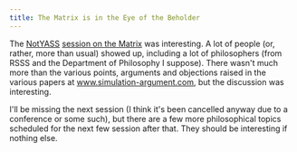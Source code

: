 ```yaml
---
title: The Matrix is in the Eye of the Beholder
---
```

The <a href="http://users.rsise.anu.edu.au/%7Ejon/NotYASS.html">NotYASS</a> <a href="http://users.rsise.anu.edu.au/%7Ejon/NotYASS7.html">session on the Matrix</a> was interesting. A lot of people (or, rather, more than usual) showed up, including a lot of philosophers (from RSSS and the Department of Philosophy I suppose). There wasn't much more than the various points, arguments and objections raised in the various papers at <a href="http://www.simulation-argument.com/">www.simulation-argument.com</a>, but the discussion was interesting.

I'll be missing the next session (I think it's been cancelled anyway due to a conference or some such), but there are a few more philosophical topics scheduled for the next few session after that. They should be interesting if nothing else.
